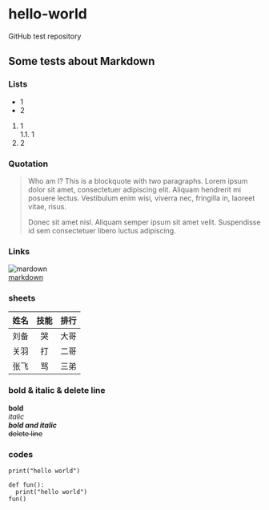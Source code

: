 # hello-world
GitHub test repository
## Some tests about Markdown
### Lists
- 1
- 2
1. 1  
   1.1. 1
2. 2
### Quotation
> Who am I?
> This is a blockquote with two paragraphs. Lorem ipsum dolor sit amet,
> consectetuer adipiscing elit. Aliquam hendrerit mi posuere lectus.
> Vestibulum enim wisi, viverra nec, fringilla in, laoreet vitae, risus.
> 
> Donec sit amet nisl. Aliquam semper ipsum sit amet velit. Suspendisse
> id sem consectetuer libero luctus adipiscing.
### Links
![mardown](https://ww2.sinaimg.cn/large/6aee7dbbgw1efffa67voyj20ix0ctq3n.jpg "markdown")  
[markdown](https://www.jianshu.com/p/1e402922ee32)
### sheets
|姓名|技能|排行|
--|:--:|--:|
刘备|哭|大哥|
关羽|打|二哥
张飞|骂|三弟
### bold & italic & delete line
**bold**  
*italic*  
***bold and italic***  
~~delete line~~
### codes
`print("hello world")`
```
def fun():
  print("hello world")
fun()
```
